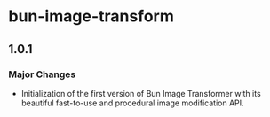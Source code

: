 # bun-image-transform

## 1.0.1

### Major Changes

- Initialization of the first version of Bun Image Transformer with its beautiful fast-to-use and procedural image modification API.
